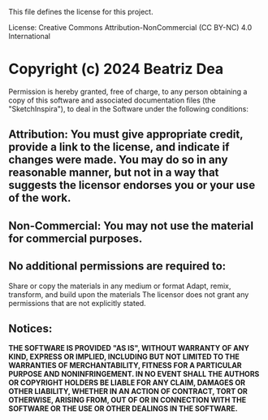 This file defines the license for this project.

License: Creative Commons Attribution-NonCommercial (CC BY-NC) 4.0 International

# **Copyright (c) 2024 Beatriz Dea**

Permission is hereby granted, free of charge, to any person obtaining a copy of this software and associated documentation files (the "SketchInspira"), to deal in the Software under the following conditions:

## **Attribution**: You must give appropriate credit, provide a link to the license, and indicate if changes were made. You may do so in any reasonable manner, but not in a way that suggests the licensor endorses you or your use of the work.

## **Non-Commercial**: You may not use the material for commercial purposes.

## **No additional permissions are required to**:

Share or copy the materials in any medium or format
Adapt, remix, transform, and build upon the materials
The licensor does not grant any permissions that are not explicitly stated.

## **Notices**:

**THE SOFTWARE IS PROVIDED "AS IS", WITHOUT WARRANTY OF ANY KIND, EXPRESS OR IMPLIED, INCLUDING BUT NOT LIMITED TO THE WARRANTIES OF MERCHANTABILITY, FITNESS FOR A PARTICULAR PURPOSE AND NONINFRINGEMENT. IN NO EVENT SHALL THE AUTHORS OR COPYRIGHT HOLDERS BE LIABLE FOR ANY CLAIM, DAMAGES OR OTHER LIABILITY, WHETHER IN AN ACTION OF CONTRACT, TORT OR OTHERWISE, ARISING FROM, OUT OF OR IN CONNECTION WITH THE SOFTWARE OR THE USE OR OTHER DEALINGS IN THE SOFTWARE.**
